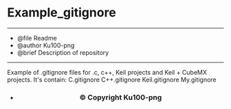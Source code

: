 # Example_gitignore
 
  ******************************************************************************
  * @file    Readme
  * @author  Ku100-png
  * @brief   Description of repository
  ******************************************************************************

Example of .gitignore files for .c, c++, Keil projects and Keil + CubeMX projects.
It's contain:
    C.gitignore
    C++.gitignore
    Keil.gitignore
    My.gitignore

 * <h3><center>&copy; Copyright Ku100-png </center></h3>
 
